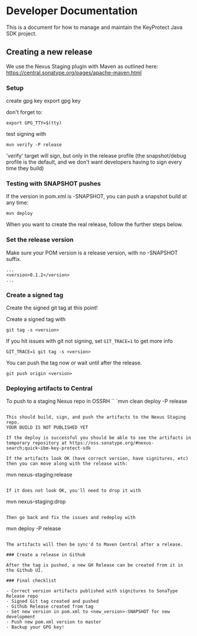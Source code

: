# Developer Documentation

This is a document for how to manage and maintain the KeyProtect Java SDK project.


## Creating a new release

We use the Nexus Staging plugin with Maven as outlined here: https://central.sonatype.org/pages/apache-maven.html

### Setup

create gpg key
export gpg key

don't forget to:
```
export GPG_TTY=$(tty)
```

test signing with
```
mvn verify -P release
```

'verify' target will sign, but only in the release profile
(the snapshot/debug profile is the default, and we don't want developers having to sign
every time they build)

### Testing with SNAPSHOT pushes

If the version in pom.xml is -SNAPSHOT, you can push a snapshot build at any time:
```
mvn deploy
```

When you want to create the real release, follow the further steps below.

### Set the release version

Make sure your POM version is a release version, with no -SNAPSHOT suffix.

```
...
<version>0.1.2</version>
...
```

### Create a signed tag

Create the signed git tag at this point!

Create a signed tag with
```
git tag -s <version>
```

If you hit issues with git not signing, set `GIT_TRACE=1` to get more info
```
GIT_TRACE=1 git tag -s <version>
```

You can push the tag now or wait until after the release.
```
git push origin <version>
```

### Deploying artifacts to Central

To push to a staging Nexus repo in OSSRH
``
`mvn clean deploy -P release
``` 

This should build, sign, and push the artifacts to the Nexus Staging repo.
YOUR BUILD IS NOT PUBLISHED YET

If the deploy is successful you should be able to see the artifacts in temporary repository at https://oss.sonatype.org/#nexus-search;quick~ibm-key-protect-sdk

If the artifacts look OK (have correct version, have signitures, etc)
then you can move along with the release with:
```
mvn nexus-staging:release
```

If it does not look OK, you'll need to drop it with
```
mvn nexus-staging:drop
```

Then go back and fix the issues and redeploy with
```
mvn deploy -P release
```

The artifacts will then be sync'd to Maven Central after a release.

### Create a release in Github

After the tag is pushed, a new GH Release can be created from it in the Github UI.

### Final checklist

- Correct version artifacts published with signitures to SonaType Release repo
- Signed Git tag created and pushed
- Github Release created from tag
- Set new version in pom.xml to <new_version>-SNAPSHOT for new development
- Push new pom.xml version to master
- Backup your GPG key!
